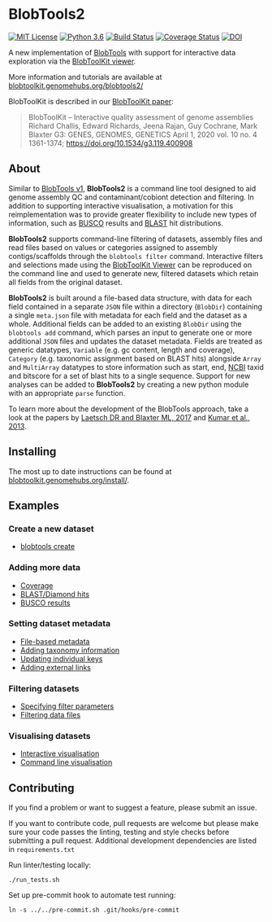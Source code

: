 # BlobTools2

[![MIT License](https://img.shields.io/badge/license-MIT-blue.svg)](https://opensource.org/licenses/MIT)
[![Python 3.6](https://img.shields.io/badge/python-3.6-blue.svg)](https://www.python.org/downloads/release/python-360/)
[![Build Status](https://travis-ci.org/blobtoolkit/blobtools2.svg?branch=master)](https://travis-ci.org/blobtoolkit/blobtools2)
[![Coverage Status](https://coveralls.io/repos/github/blobtoolkit/blobtools2/badge.svg?branch=master)](https://coveralls.io/github/blobtoolkit/blobtools2?branch=master)
[![DOI](https://zenodo.org/badge/150091036.svg)](https://zenodo.org/badge/latestdoi/150091036)

A new implementation of [BlobTools](https://github.com/DRL/blobtools) with support for interactive data exploration via the [BlobToolKit viewer](https://github.com/blobtoolkit/viewer).

More information and tutorials are available at [blobtoolkit.genomehubs.org/blobtools2/](https://blobtoolkit.genomehubs.org/blobtools2/)

BlobToolKit is described in our [BlobToolKit paper](https://doi.org/10.1534/g3.119.400908):

> BlobToolKit – Interactive quality assessment of genome assemblies
> Richard Challis, Edward Richards, Jeena Rajan, Guy Cochrane, Mark Blaxter
> G3: GENES, GENOMES, GENETICS April 1, 2020 vol. 10 no. 4 1361-1374;
> https://doi.org/10.1534/g3.119.400908

## About

Similar to [BlobTools v1](https://github.com/DRL/blobtools), **BlobTools2** is a command line tool designed to aid genome assembly QC and contaminant/cobiont detection and filtering. In addition to supporting interactive visualisation, a motivation for this reimplementation was to provide greater flexibility to include new types of information, such as [BUSCO](https://busco.ezlab.org) results and [BLAST](https://blast.ncbi.nlm.nih.gov/Blast.cgi) hit distributions.

**BlobTools2** supports command-line filtering of datasets, assembly files and read files based on values or categories assigned to assembly contigs/scaffolds through the `blobtools filter` command. Interactive filters and selections made using the [BlobToolKit Viewer](https://github.com/blobtoolkit/viewer) can be reproduced on the command line and used to generate new, filtered datasets which retain all fields from the original dataset.

**BlobTools2** is built around a file-based data structure, with data for each field contained in a separate `JSON` file within a directory (`BlobDir`) containing a single `meta.json` file with metadata for each field and the dataset as a whole. Additional fields can be added to an existing `BlobDir` using the `blobtools add` command, which parses an input to generate one or more additional `JSON` files and updates the dataset metadata. Fields are treated as generic datatypes, `Variable` (e.g. gc content, length and coverage), `Category` (e.g. taxonomic assignment based on BLAST hits) alongside `Array` and `MultiArray` datatypes to store information such as start, end, [NCBI](https://www.ncbi.nlm.nih.gov) taxid and bitscore for a set of blast hits to a single sequence. Support for new analyses can be added to **BlobTools2** by creating a new python module with an appropriate `parse` function.

To learn more about the development of the BlobTools approach, take a look at the papers by [Laetsch DR and Blaxter ML, 2017](https://f1000research.com/articles/6-1287/v1) and [Kumar et al., 2013](https://dx.doi.org/10.3389%2Ffgene.2013.00237).


## Installing

The most up to date instructions can be found at [blobtoolkit.genomehubs.org/install/](https://blobtoolkit.genomehubs.org/install/).

## Examples

### Create a new dataset
- [blobtools create](https://blobtoolkit.genomehubs.org/blobtools2/blobtools2-tutorials/creating-a-dataset/)

### Adding more data

- [Coverage](https://blobtoolkit.genomehubs.org/blobtools2/blobtools2-tutorials/adding-data-to-a-dataset/adding-coverage/)
- [BLAST/Diamond hits](https://blobtoolkit.genomehubs.org/blobtools2/blobtools2-tutorials/adding-data-to-a-dataset/adding-hits/)
- [BUSCO results](https://blobtoolkit.genomehubs.org/blobtools2/blobtools2-tutorials/adding-data-to-a-dataset/adding-busco/)

### Setting dataset metadata

- [File-based metadata](https://blobtoolkit.genomehubs.org/blobtools2/blobtools2-tutorials/creating-a-dataset/)
- [Adding taxonomy information](https://blobtoolkit.genomehubs.org/blobtools2/blobtools2-tutorials/updating-metadata/)
- [Updating individual keys](https://blobtoolkit.genomehubs.org/blobtools2/blobtools2-tutorials/updating-metadata/)
- [Adding external links](https://blobtoolkit.genomehubs.org/blobtools2/blobtools2-tutorials/updating-metadata/)

### Filtering datasets

- [Specifying filter parameters](https://blobtoolkit.genomehubs.org/blobtools2/blobtools2-tutorials/filtering-a-dataset/)
- [Filtering data files](https://blobtoolkit.genomehubs.org/blobtools2/blobtools2-tutorials/filtering-a-dataset/)

### Visualising datasets

- [Interactive visualisation](https://blobtoolkit.genomehubs.org/blobtools2/blobtools2-tutorials/opening-a-dataset-in-the-viewer/)
- [Command line visualisation](https://blobtoolkit.genomehubs.org/blobtools2/blobtools2-tutorials/generating-plots-on-the-command-line/)


## Contributing

If you find a problem or want to suggest a feature, please submit an issue.

If you want to contribute code, pull requests are welcome but please make sure your code passes the linting, testing and style checks before submitting a pull request. Additional development dependencies are listed in `requirements.txt`

Run linter/testing locally:
```
./run_tests.sh
```

Set up pre-commit hook to automate test running:
```
ln -s ../../pre-commit.sh .git/hooks/pre-commit
```
